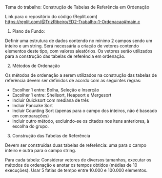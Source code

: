 Tema do trabalho: Construção de Tabelas de Referência em Ordenação

Link para o repositório do código (Replit.com)
https://replit.com/@TrizRibeiro/ED2-Trabalho-1-Ordenacao#main.c

1) Plano de Fundo: 

Definir uma estrutura de dados contendo no mínimo 2 campos sendo um inteiro e um string. 
Será necessária a criação de vetores contendo elementos deste tipo, com valores aleatórios. 
Os vetores serão utilizados para a construção das tabelas de referência em ordenação.

2) Métodos de Ordenação

Os métodos de ordenação a serem utilizados na construção das tabelas de referência devem ser definidos de acordo com as seguintes regras:

* Escolher 1 entre: Bolha, Seleção e Inserção 
* Escolher 1 entre: Shellsort, Heapsort e Mergesort
* Incluir Quicksort com mediana de três
* Incluir Pancake Sort
* Incluir Counting Sort (apenas para o campo dos inteiros, não é baseado em comparações)
* Incluir outro método, excluindo-se os citados nos itens anteriores, à escolha do grupo.

3) Construção das Tabelas de Referência

Devem ser construídas duas tabelas de referência: uma para o campo inteiro e outra para o campo string.

Para cada tabela: Considerar vetores de diversos tamanhos, executar os métodos de ordenação e anotar os tempos obtidos (médias de 10 execuções).
Usar 5 fatias de tempo entre 10.000 e 100.000 elementos.
